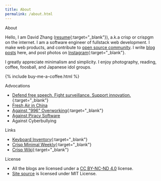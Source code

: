 ```yaml
---
title: About
permalink: /about.html
---
```


<div class="page-title">About</div>

Hello, I am David Zhang ([resume](/resume/){:target="_blank"}), a.k.a crisp or crispgm on the internet. I am a software engineer of fullstack web development. I make web products, and contribute to [open source community](/project.html). I write [blog posts](/blog.html) here, and post photos on [Instagram](https://instagram.com/crispgm){:target="_blank"}.

I greatly appreciate minimalism and simplicity. I enjoy photography, reading, coffee, foosball, and Japanese idol groups.

{% include buy-me-a-coffee.html %}

<div class="page-title">Advocations</div>

* [Defend free speech. Fight surveillance. Support innovation.](https://act.eff.org/){:target="_blank"}
* [Fresh Air in China](/page/environment-pollution-in-a-photographer-view.html)
* [Against "996" Overworking](https://996.icu/){:target="_blank"}
* [Against Piracy Software](/page/piracy-software-or-app.html)
* Against Cyberbullying

<div class="page-title">Links</div>

* [Keyboard Inventory](/keyboard.html){:target="_blank"}
* [Crisp Minimal Weekly](https://crispgm.github.io/weekly/){:target="_blank"}
* [Crisp Wiki](https://david-zhang.gitbook.io/wiki/){:target="_blank"}

<div class="page-title">License</div>

* All the blogs are licensed under a [CC BY-NC-ND 4.0](http://creativecommons.org/licenses/by-nc-nd/4.0/) license.
* [Site source](https://github.com/crispgm/crispgm.com) is licensed under MIT License.
